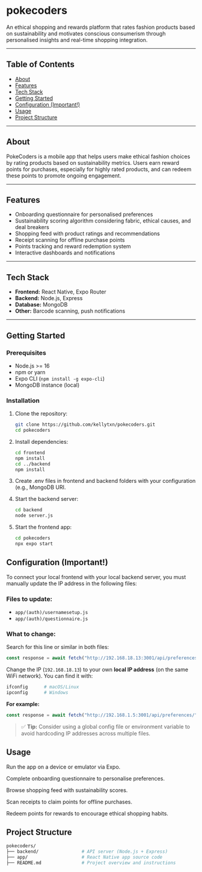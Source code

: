 # pokecoders

An ethical shopping and rewards platform that rates fashion products based on sustainability and motivates conscious consumerism through personalised insights and real-time shopping integration.

---

## Table of Contents

- [About](#about)  
- [Features](#features)  
- [Tech Stack](#tech-stack)  
- [Getting Started](#getting-started)
- [Configuration (Important!)](#configuration-important)
- [Usage](#usage)  
- [Project Structure](#project-structure)  

---

## About

PokeCoders is a mobile app that helps users make ethical fashion choices by rating products based on sustainability metrics. Users earn reward points for purchases, especially for highly rated products, and can redeem these points to promote ongoing engagement.

---

## Features

- Onboarding questionnaire for personalised preferences  
- Sustainability scoring algorithm considering fabric, ethical causes, and deal breakers  
- Shopping feed with product ratings and recommendations  
- Receipt scanning for offline purchase points  
- Points tracking and reward redemption system  
- Interactive dashboards and notifications  

---

## Tech Stack

- **Frontend:** React Native, Expo Router  
- **Backend:** Node.js, Express  
- **Database:** MongoDB
- **Other:** Barcode scanning, push notifications  

---

## Getting Started

### Prerequisites

- Node.js >= 16  
- npm or yarn  
- Expo CLI (`npm install -g expo-cli`)  
- MongoDB instance (local)  

### Installation

1. Clone the repository:

   ```bash
   git clone https://github.com/kellytxn/pokecoders.git
   cd pokecoders

2. Install dependencies:

   ```bash
   cd frontend
   npm install
   cd ../backend
   npm install

3. Create .env files in frontend and backend folders with your configuration (e.g., MongoDB URI.

4. Start the backend server:

   ```bash
   cd backend
   node server.js

5. Start the frontend app:

   ```bash
   cd pokecoders
   npx expo start
## Configuration (Important!)

To connect your local frontend with your local backend server, you must manually update the IP address in the following files:

### Files to update:
- `app/(auth)/usernamesetup.js`  
- `app/(auth)/questionnaire.js`

### What to change:

Search for this line or similar in both files:

```js
const response = await fetch("http://192.168.18.13:3001/api/preferences/", {
```

Change the IP (`192.168.18.13`) to your own **local IP address** (on the same WiFi network). You can find it with:

```bash
ifconfig      # macOS/Linux  
ipconfig      # Windows
```

**For example:**

```js
const response = await fetch("http://192.168.1.5:3001/api/preferences/", {
```

> ✅ **Tip:** Consider using a global config file or environment variable to avoid hardcoding IP addresses across multiple files.

## Usage

Run the app on a device or emulator via Expo.

Complete onboarding questionnaire to personalise preferences.

Browse shopping feed with sustainability scores.

Scan receipts to claim points for offline purchases.

Redeem points for rewards to encourage ethical shopping habits.

## Project Structure

   ```bash
   pokecoders/
   ├── backend/                # API server (Node.js + Express)
   ├── app/                    # React Native app source code
   ├── README.md               # Project overview and instructions


